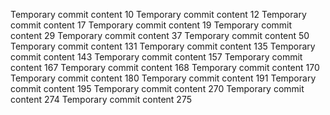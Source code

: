 Temporary commit content 10
Temporary commit content 12
Temporary commit content 17
Temporary commit content 19
Temporary commit content 29
Temporary commit content 37
Temporary commit content 50
Temporary commit content 131
Temporary commit content 135
Temporary commit content 143
Temporary commit content 157
Temporary commit content 167
Temporary commit content 168
Temporary commit content 170
Temporary commit content 180
Temporary commit content 191
Temporary commit content 195
Temporary commit content 270
Temporary commit content 274
Temporary commit content 275
